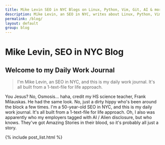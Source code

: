 ```yaml
---
title: Mike Levin SEO in NYC Blogs on Linux, Python, Vim, Git, AI & more
description: Mike Levin, an SEO in NYC, writes about Linux, Python, Vim, Git, AI in this Secret Daily Blog using NeoVim, Github Pages & Copilot
permalink: /blog/
layout: default
group: blog
---
```


# Mike Levin, SEO in NYC Blog

## Welcome to my Daily Work Journal

> I'm Mike Levin, an SEO in NYC, and this is my daily work journal. It's all
> built from a 1-text-file for life approach.

You Jesus? No, Osmosis... haha, credit my HS science teacher, Frank Milauskas.
He had the same look. No, just a dirty hippy who's been around the block a few
times. I'm a 50-year-old SEO in NYC, and this is my daily work journal. It's
all built from a 1-text-file for life approach. Oh, I also was apparently who
my employers tagged with AI / Alien disclosure, but who knows. They've got
Amazing Stories in their blood, so it's probably all just a story.

{% include post_list.html %}
